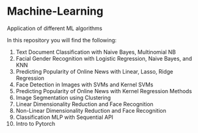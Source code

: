 # Machine-Learning
Application of different ML algorithms

In this repository you will find the following:

1. Text Document Classification with Naive Bayes, Multinomial NB
2. Facial Gender Recognition with Logistic Regression, Naive Bayes, and KNN
3. Predicting Popularity of Online News with Linear, Lasso, Ridge Regression
4. Face Detection in Images with SVMs and Kernel SVMs
5. Predicting Popularity of Online News with Kernel Regression Methods
6. Image Segmentation using Clustering
7. Linear Dimensionality Reduction and Face Recognition
8. Non-Linear Dimensionality Reduction and Face Recognition
9. Classification MLP with Sequential API
10. Intro to Pytorch
